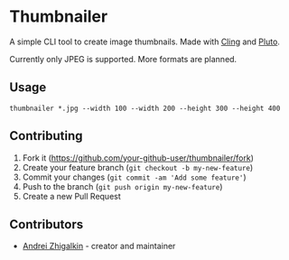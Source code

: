 # Thumbnailer

A simple CLI tool to create image thumbnails. Made with [Cling](https://github.com/devnote-dev/cling) and [Pluto](https://github.com/phenopolis/pluto).

Currently only JPEG is supported. More formats are planned.

## Usage

```
thumbnailer *.jpg --width 100 --width 200 --height 300 --height 400
```

## Contributing

1. Fork it (<https://github.com/your-github-user/thumbnailer/fork>)
2. Create your feature branch (`git checkout -b my-new-feature`)
3. Commit your changes (`git commit -am 'Add some feature'`)
4. Push to the branch (`git push origin my-new-feature`)
5. Create a new Pull Request

## Contributors

- [Andrei Zhigalkin](https://github.com/sanks64) - creator and maintainer
